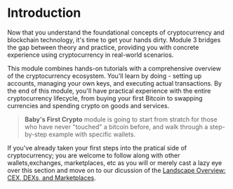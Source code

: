 # Introduction

Now that you understand the foundational concepts of cryptocurrency and blockchain technology, it's time to get your hands dirty. Module 3 bridges the gap between theory and practice, providing you with concrete experience using cryptocurrency in real-world scenarios.

This module combines hands-on tutorials with a comprehensive overview of the cryptocurrency ecosystem. You'll learn by doing - setting up accounts, managing your own keys, and executing actual transactions. By the end of this module, you'll have practical experience with the entire cryptocurrency lifecycle, from buying your first Bitcoin to swapping currencies and spending crypto on goods and services.

> **Baby's First Crypto** module is going to start from stratch for those who have never "touched" a bitcoin before, and walk through a step-by-step example with specific wallets. 

If you've already taken your first steps into the pratical side of cryptocurrency; you are welcome to follow along with other wallets,exchanges, marketplaces, etc as you will or merely cast a lazy eye over this section and move on to our dicussion of the [Landscape Overview: CEX, DEXs, and Marketplaces](#landscape-overview-cex-dexs-and-marketplaces).
